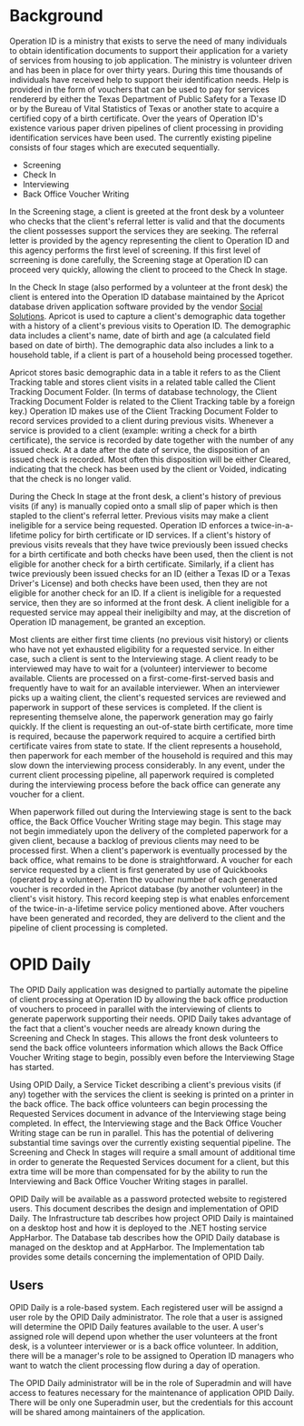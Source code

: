 # Background
Operation ID is a ministry that exists to serve the need of many individuals to obtain identification documents to support their application for
a variety of services from housing to job application. The ministry is volunteer driven and has been in place for over thirty years. During this time
thousands of individuals have received help to support their identification needs. Help is provided in the form of vouchers that can be used to pay
for services rendererd by either the Texas Department of Public Safety for a Texase ID or by the Bureau of Vital Statistics of Texas or another state 
to acquire a certified copy of a birth certificate.  Over the years of Operation ID's existence various paper driven pipelines of client processing in 
providing identification services have been used.  The currently existing pipeline consists of four stages which are executed sequentially.

* Screening
* Check In
* Interviewing
* Back Office Voucher Writing

In the Screening stage, a client is greeted at the front desk by a volunteer who checks that the client's referral letter is valid and that the
documents the client possesses support the services they are seeking. The referral letter is provided by the agency representing the client to Operation 
ID and this agency performs the first level of screening. If this first level of scrreening is done carefully, the Screening stage at Operation ID
can proceed very quickly, allowing the client to proceed to the Check In stage.

In the Check In stage (also performed by a volunteer at the front desk) the client is entered into the Operation ID database maintained by the Apricot
database driven application software provided by the vendor [Social Solutions](https://www.socialsolutions.com/). Apricot is used to capture a client's 
demographic data together with a history of a client's previous visits to Operation ID. The demographic data includes a client's name, date of birth and 
age (a calculated field based on date of birth). The demographic data also includes a link to a household table, if a client is part of a household
being processed together.

Apricot stores basic demographic data in a table it refers to as the Client Tracking table and stores client visits in a related table called the
Client Tracking Document Folder. (In terms of database technology, the Client Tracking Document Folder is related to the Client Tracking table by
a foreign key.) Operation ID makes use of the Client Tracking Document Folder to record services provided to a client during previous visits. Whenever
a service is provided to a client (example: writing a check for a birth certificate), the service is recorded by date together with the number of
any issued check. At a date after the date of service, the disposition of an issued check is recorded. Most often this disposition will be either
Cleared, indicating that the check has been used by the client or Voided, indicating that the check is no longer valid.

During the Check In stage at the front desk, a client's history of previous visits (if any) is manually copied onto a small slip of paper which is
then stapled to the client's referral letter. Previous visits may make a client ineligible for a service being requested. Operation ID enforces
a twice-in-a-lifetime policy for birth certificate or ID services. If a client's history of previous visits reveals that they have twice
previously been issued checks for a birth certificate and both checks have been used, then the client is not eligible for another check for a
birth certificate. Similarly, if a client has twice previously been issued checks for an ID (either a Texas ID or a Texas Driver's License) and both 
checks have been used, then they are not eligible for another check for an ID. If a client is ineligible for a requested service, then they are so
informed at the front desk. A client ineligible for a requested service may appeal their ineligibilty and may, at the discretion of Operation ID
management, be granted an exception.

Most clients are either first time clients (no previous visit history) or clients who have not yet exhausted eligibility for a requested service. In
either case, such a client is sent to the Interviewing stage. A client ready to be interviewed may have to wait for a (volunteer) interviewer to become 
available. Clients are processed on a first-come-first-served basis and frequently have to wait for an available interviewer. When an interviewer picks 
up a waiting client, the client's requested services are reviewed and paperwork in support of these services is completed. If the client is representing 
themselve alone, the paperwork generation may go fairly quickly. If the client is requesting an out-of-state birth certificate, more time is required, 
because the paperwork required to acquire a certified birth certificate vaires from state to state. If the client represents a household, then paperwork 
for each member of the household is required and this may slow down the interviewing process considerably. In any event, under the current client
processing pipeline, all paperwork required is completed during the interviewing process before the back office can generate any voucher for a client.

When paperwork filled out during the Interviewing stage is sent to the back office, the Back Office Voucher Writing stage may begin. This stage may not 
begin immediately upon the delivery of the completed paperwork for a given client, because a backlog of previous clients may need to be processed first. 
When a client's paperwork is eventually processed by the back office, what remains to be done is straightforward. A voucher for each service requested by 
a client is first generated by use of Quickbooks (operated by a volunteer). Then the voucher number of each generated voucher is recorded in the Apricot 
database (by another volunteer) in the client's visit history. This record keeping step is what enables enforcement of the twice-in-a-lifetime service 
policy mentioned above. After vouchers have been generated and recorded, they are deliverd to the client and the pipeline of client processing is 
completed.
 
# OPID Daily
The OPID Daily application was designed to partially automate the pipeline of client processing at Operation ID by allowing the back office production of 
vouchers to proceed in parallel with the interviewing of clients to generate paperwork supporting their needs. OPID Daily takes advantage of the fact
that a client's voucher needs are already known during the Screening and Check In stages. This allows the front desk volunteers to send the back office
volunteers information which allows the Back Office Voucher Writing stage to begin, possibly even before the Interviewing Stage has started. 

Using OPID Daily, a Service Ticket describing a client's previous visits (if any) together with the services the client is seeking is 
printed on a printer in the back office. The back office volunteers can begin processing the Requested Services document in advance of the Interviewing 
stage being completed. In effect, the Interviewing stage and the Back Office Voucher Writing stage can be run in parallel. This has the potential of
delivering substantial time savings over the currently existing sequential pipeline. The Screening and Check In stages will require a small amount of
additional time in order to generate the Requested Services document for a client, but this extra time will be more than compensated for by the
ability to run the Interviewing and Back Office Voucher Writing stages in parallel.

OPID Daily will be available as a password protected website to registered users. This document describes the design and implementation of OPID Daily. 
The Infrastructure tab describes how project OPID Daily is maintained on a desktop host and how it is deployed to the .NET hosting service AppHarbor.
The Database tab describes how the OPID Daily database is managed on the desktop and at AppHarbor. The Implementation tab provides some details
concerning the implementation of OPID Daily.

## Users
OPID Daily is a role-based system. Each registered user will be assignd a user role by the OPID Daily administrator. The role that a user is assigned
will determine the OPID Daily features available to the user. A user's assigned role will depend upon whether the user volunteers at the front desk, 
is a volunteer interviewer or is a back office volunteer. In addition, there will be a manager's role to be assigned to Operation ID managers who
want to watch the client processing flow during a day of operation.

The OPID Daily administrator will be in the role of Superadmin and will have
access to features necessary for the maintenance of application OPID Daily. There will be only one Superadmin user, but the credentials for
this account will be shared among maintainers of the application.


 